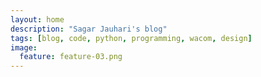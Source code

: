 ```yaml
---
layout: home
description: "Sagar Jauhari's blog"
tags: [blog, code, python, programming, wacom, design]
image:
  feature: feature-03.png
---
```

